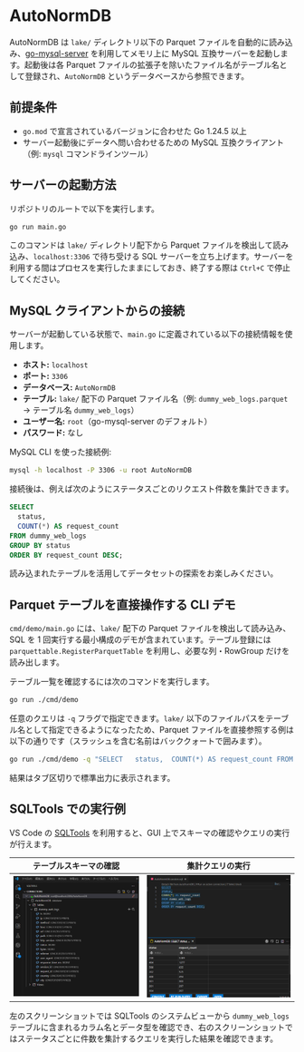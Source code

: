 # AutoNormDB

AutoNormDB は `lake/` ディレクトリ以下の Parquet ファイルを自動的に読み込み、[go-mysql-server](https://github.com/dolthub/go-mysql-server) を利用してメモリ上に MySQL 互換サーバーを起動します。起動後は各 Parquet ファイルの拡張子を除いたファイル名がテーブル名として登録され、`AutoNormDB` というデータベースから参照できます。

## 前提条件
- `go.mod` で宣言されているバージョンに合わせた Go 1.24.5 以上
- サーバー起動後にデータへ問い合わせるための MySQL 互換クライアント（例: `mysql` コマンドラインツール）

## サーバーの起動方法
リポジトリのルートで以下を実行します。

```bash
go run main.go
```

このコマンドは `lake/` ディレクトリ配下から Parquet ファイルを検出して読み込み、`localhost:3306` で待ち受ける SQL サーバーを立ち上げます。サーバーを利用する間はプロセスを実行したままにしておき、終了する際は `Ctrl+C` で停止してください。

## MySQL クライアントからの接続
サーバーが起動している状態で、`main.go` に定義されている以下の接続情報を使用します。

- **ホスト:** `localhost`
- **ポート:** `3306`
- **データベース:** `AutoNormDB`
- **テーブル:** `lake/` 配下の Parquet ファイル名（例: `dummy_web_logs.parquet` → テーブル名 `dummy_web_logs`）
- **ユーザー名:** `root`（go-mysql-server のデフォルト）
- **パスワード:** なし

MySQL CLI を使った接続例:

```bash
mysql -h localhost -P 3306 -u root AutoNormDB
```

接続後は、例えば次のようにステータスごとのリクエスト件数を集計できます。

```sql
SELECT
  status,
  COUNT(*) AS request_count
FROM dummy_web_logs
GROUP BY status
ORDER BY request_count DESC;
```

読み込まれたテーブルを活用してデータセットの探索をお楽しみください。

## Parquet テーブルを直接操作する CLI デモ

`cmd/demo/main.go` には、`lake/` 配下の Parquet ファイルを検出して読み込み、SQL を 1 回実行する最小構成のデモが含まれています。テーブル登録には `parquettable.RegisterParquetTable` を利用し、必要な列・RowGroup だけを読み出します。

テーブル一覧を確認するには次のコマンドを実行します。

```bash
go run ./cmd/demo
```

任意のクエリは `-q` フラグで指定できます。`lake/` 以下のファイルパスをテーブル名として指定できるようになったため、Parquet ファイルを直接参照する例は以下の通りです（スラッシュを含む名前はバッククォートで囲みます）。

```bash
go run ./cmd/demo -q "SELECT   status,  COUNT(*) AS request_count FROM `lake/dummy_web_logs.parquet` GROUP BY status ORDER BY request_count DESC;"
```

結果はタブ区切りで標準出力に表示されます。

## SQLTools での実行例
VS Code の [SQLTools](https://marketplace.visualstudio.com/items?itemName=mtxr.sqltools) を利用すると、GUI 上でスキーマの確認やクエリの実行が行えます。

| テーブルスキーマの確認 | 集計クエリの実行 |
| --- | --- |
| ![SQLTools のシステムビューで表示した `dummy_web_logs` テーブルのカラム一覧](img/img1.png) | ![SQLTools でステータス別リクエスト件数を求めるクエリを実行した例](img/img2.png) |

左のスクリーンショットでは SQLTools のシステムビューから `dummy_web_logs` テーブルに含まれるカラム名とデータ型を確認でき、右のスクリーンショットではステータスごとに件数を集計するクエリを実行した結果を確認できます。
